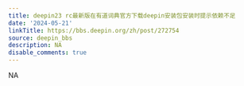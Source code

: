 ```yaml
---
title: deepin23 rc最新版在有道词典官方下载deepin安装包安装时提示依赖不足
date: '2024-05-21'
linkTitle: https://bbs.deepin.org/zh/post/272754
source: deepin_bbs
description: NA
disable_comments: true
---
```

NA
